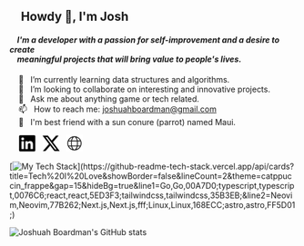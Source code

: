## &nbsp; &nbsp; Howdy 👋, I'm Josh

#### *&nbsp; &nbsp; I'm a developer with a passion for self-improvement and a desire to create* <br /> *&nbsp; &nbsp; meaningful projects that will bring value to people's lives.* <br />
&nbsp; &nbsp; :deciduous_tree: &nbsp; I’m currently learning data structures and algorithms. <br />
&nbsp; &nbsp; :telescope: &nbsp; I’m looking to collaborate on interesting and innovative projects. <br />
&nbsp; &nbsp; 💬 &nbsp; Ask me about anything game or tech related.  <br />
&nbsp; &nbsp; :mailbox: &nbsp; How to reach me: joshuahboardman@gmail.com <br />
&nbsp; &nbsp; :parrot: &nbsp; I'm best friend with a sun conure (parrot) named Maui. <br />

&nbsp; &nbsp; [<img src='https://github.com/JoshuahBoardman/JoshuahBoardman/blob/main/icons/linkedin-plain.svg' alt='github' height='30'>](https://www.linkedin.com/in/joshuahboardman) &nbsp; [<img src='https://github.com/JoshuahBoardman/JoshuahBoardman/blob/main/icons/x.svg' alt='twitter' height='30'>](https://twitter.com/https://twitter.com/JoshuahBoardman) &nbsp; [<img src='https://github.com/JoshuahBoardman/JoshuahBoardman/blob/main/icons/globe.svg' alt='website' height='30'>](https://www.joshuahboardman.com/) <br />

[![My Tech Stack](https://github-readme-tech-stack.vercel.app/api/cards?title=Tech%20I%20Love&showBorder=false&lineCount=2&theme=catppuccin_frappe&gap=15&hideBg=true&line1=Go,Go,00A7D0;typescript,typescript,0076C6;react,react,5ED3F3;tailwindcss,tailwindcss,35B3EB;&line2=Neovim,Neovim,77B262;Next.js,Next.js,fff;Linux,Linux,168ECC;astro,astro,FF5D01;)](https://github-readme-tech-stack.vercel.app/api/cards?title=Tech%20I%20Love&showBorder=false&lineCount=2&theme=catppuccin_frappe&gap=15&hideBg=true&line1=Go,Go,00A7D0;typescript,typescript,0076C6;react,react,5ED3F3;tailwindcss,tailwindcss,35B3EB;&line2=Neovim,Neovim,77B262;Next.js,Next.js,fff;Linux,Linux,168ECC;astro,astro,FF5D01;)

![Joshuah Boardman's GitHub stats](https://github-readme-stats.vercel.app/api?username=JoshuahBoardman&show_icons=true&text_color=c6d0f5&icon_color=ca9ee6&title_color=81c8be&hide_border=true&theme=transparent) 
